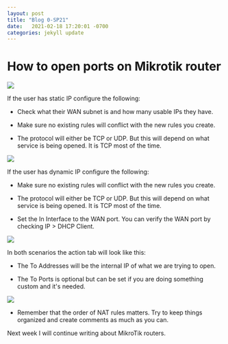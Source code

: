 ```yaml
---
layout: post
title: "Blog 0-SP21"
date:   2021-02-18 17:20:01 -0700
categories: jekyll update
---
```


<h1>How to open ports on Mikrotik router</h1>

<img src=https://i.imgur.com/35tc0Tz.png>

If the user has static IP configure the following:

- Check what their WAN subnet is and how many usable IPs they have.

- Make sure no existing rules will conflict with the new rules you create.

- The protocol will either be TCP or UDP. But this will depend on what service is being opened. It is TCP most of the time.

<img src=https://i.imgur.com/f4MBq0j.png>

If the user has dynamic IP configure the following:

- Make sure no existing rules will conflict with the new rules you create.

- The protocol will either be TCP or UDP. But this will depend on what service is being opened. It is TCP most of the time.

- Set the In Interface to the WAN port. You can verify the WAN port by checking IP > DHCP Client.

<img src=https://i.imgur.com/ioexUWY.png>

In both scenarios the action tab will look like this:

- The To Addresses will be the internal IP of what we are trying to open.

- The To Ports is optional but can be set if you are doing something custom and it's needed.

<img src=https://i.imgur.com/UxBQyZj.png>

- Remember that the order of NAT rules matters. Try to keep things organized and create comments as much as you can.

Next week I will continue writing about MikroTik routers.